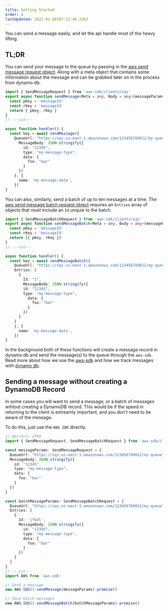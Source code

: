 ```yaml
---
title: Getting Started
order: 4
lastUpdated: 2022-01-08T07:12:46.226Z
---
```


You can send a message easily, and let the api handle most of the heavy lifting. 

## TL;DR

You can send your message to the queue by passing in the [aws send message request object](https://docs.aws.amazon.com/AWSJavaScriptSDK/latest/AWS/SQS.html#sendMessage-property). Along with a meta object that contains some information about the message and can be grabbed later on in the process from dynamo db.

```ts twoslash
import { SendMessageRequest } from 'aws-sdk/clients/sqs'
export async function sendMessage<Meta = any, Body = any>(messageParams: SendMessageRequest, meta?: Meta) { 
  const pKey = 'messageId'
  const rKey = 'messageId'
  return { pKey, rKey }
}
// ---cut---

async function handler() {
  const key = await sendMessage({
    QueueUrl: "https://sqs.us-east-1.amazonaws.com/123456789012/my-queue",
      MessageBody: JSON.stringify({
        id: "12345",
        type: "my-message-type",
        data: {
          foo: "bar"
        }
      })
    }, {
      name: 'my-message-data',
    })
}

```

You can also, similarly, send a batch of up to ten messages at a time. The [aws send message batch request object](https://docs.aws.amazon.com/AWSJavaScriptSDK/latest/AWS/SQS.html#sendMessageBatch-property) requires an `Entries` array of objects that must include an `Id` unquie to the batch.

```ts twoslash
import { SendMessageBatchRequest } from 'aws-sdk/clients/sqs'
export async function sendMessageBatch<Meta = any, Body = any>(messageParams: SendMessageBatchRequest, meta?: Meta) {
  const pKey = 'messageId'
  const rKey = 'messageId'
  return [{ pKey, rKey }]
}
// ---cut---

async function handler() {
  const key = await sendMessageBatch({
    QueueUrl: "https://sqs.us-east-1.amazonaws.com/123456789012/my-queue",
    Entries: [
      {
        Id: "1",
        MessageBody: JSON.stringify({
        id: "12345",
        type: "my-message-type",
          data: {
            foo: "bar"
          }
        })
      }
    ]
    }, {
      name: 'my-message-data',
    })
}

```

In the background both of these functions will create a message record in dynamo db and send the message(s) to the queue through the `aws-sdk`. Read more about how we use the [aws-sdk](/sending-a-message/the-sqs-sdk) and how we track messages with [dynamo db](/sending-a-message/our-dynamo-record).

## Sending a message without creating a DynamoDB Record
In some cases you will want to send a message, or a batch of messages wihtout creating a DynamoDB record. This would be if the speed in returning to the client is extreamly important, and you don't need to be aware of the message.

To do this, just use the `AWS SDK` directly.

```ts twoslash
// @errors: 2769
import { SendMessageRequest, SendMessageBatchRequest } from 'aws-sdk/clients/sqs'

const messageParams: SendMessageRequest = {
  QueueUrl: "https://sqs.us-east-1.amazonaws.com/123456789012/my-queue",
  MessageBody: JSON.stringify({
    id: "12345",
    type: "my-message-type",
    data: {
      foo: "bar"
    }
  })
}

const batchMessageParams: SendMessageBatchRequest = {
  QueueUrl: "https://sqs.us-east-1.amazonaws.com/123456789012/my-queue",
  Entries: [
    {
      Id: 'jfkdl',
      MessageBody: JSON.stringify({
        id: "12345",
        type: "my-message-type",
        data: {
          foo: "bar"
        }
      })
    }
  ]
}
// ---cut---
import AWS from 'aws-sdk'

// Send a message
new AWS.SQS().sendMessage(messageParams).promise()

// Send batch messages
new AWS.SQS().sendMessageBatch(batchMessageParams).promise()
```
